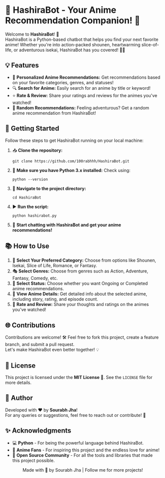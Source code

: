 <!DOCTYPE html>
<html lang="en">
<head>
    <meta charset="UTF-8">
    <meta name="viewport" content="width=device-width, initial-scale=1.0">
</head>
<body>
    <h1>🌟 HashiraBot - Your Anime Recommendation Companion! 🎎</h1>
    <p>
        Welcome to <strong>HashiraBot</strong>! 🎌<br>
        HashiraBot is a Python-based chatbot that helps you find your next favorite anime! Whether you're into action-packed shounen, heartwarming slice-of-life, or adventurous isekai, HashiraBot has you covered! 💬✨
    </p>
    <h2>💡 Features</h2>
    <ul>
        <li>🎨 <strong>Personalized Anime Recommendations:</strong> Get recommendations based on your favorite categories, genres, and statuses!</li>
        <li>🔍 <strong>Search for Anime:</strong> Easily search for an anime by title or keyword!</li>
        <li>⭐ <strong>Rate & Review:</strong> Share your ratings and reviews for the animes you've watched!</li>
        <li>🎲 <strong>Random Recommendations:</strong> Feeling adventurous? Get a random anime recommendation from HashiraBot!</li>
    </ul>
    <h2>🚀 Getting Started</h2>
    <p>Follow these steps to get HashiraBot running on your local machine:</p>
    <ol>
        <li>📥 <strong>Clone the repository:</strong></li>
        <pre><code>git clone https://github.com/100rabhhh/HashiraBot.git</code></pre>
        <li>🐍 <strong>Make sure you have Python 3.x installed:</strong> Check using:</li>
        <pre><code>python --version</code></pre>
        <li>📂 <strong>Navigate to the project directory:</strong></li>
        <pre><code>cd HashiraBot</code></pre>
        <li>▶️ <strong>Run the script:</strong></li>
        <pre><code>python hashirabot.py</code></pre>
        <li>🤖 <strong>Start chatting with HashiraBot and get your anime recommendations!</strong></li>
    </ol>
    <h2>📚 How to Use</h2>
    <ol>
        <li>📝 <strong>Select Your Preferred Category:</strong> Choose from options like Shounen, Isekai, Slice of Life, Romance, or Fantasy.</li>
        <li>🎭 <strong>Select Genres:</strong> Choose from genres such as Action, Adventure, Fantasy, Comedy, etc.</li>
        <li>📅 <strong>Select Status:</strong> Choose whether you want Ongoing or Completed anime recommendations.</li>
        <li>🧾 <strong>View Anime Details:</strong> Get detailed info about the selected anime, including story, rating, and episode count.</li>
        <li>💬 <strong>Rate and Review:</strong> Share your thoughts and ratings on the animes you've watched!</li>
    </ol>
    <h2>🌐 Contributions</h2>
    <p>
        Contributions are welcome! 🛠️ Feel free to fork this project, create a feature branch, and submit a pull request.<br>
        Let's make HashiraBot even better together! 💡
    </p>
    <h2>📄 License</h2>
    <p>
        This project is licensed under the <strong>MIT License</strong> 📝. See the <code>LICENSE</code> file for more details.
    </p>
    <h2>👤 Author</h2>
    <p>
        Developed with ❤️ by <strong>Sourabh Jha</strong>! <br>
        For any queries or suggestions, feel free to reach out or contribute! 🌟
    </p>
    <h2>✨ Acknowledgments</h2>
    <ul>
        <li>💻 <strong>Python</strong> - For being the powerful language behind HashiraBot.</li>
        <li>🎨 <strong>Anime Fans</strong> - For inspiring this project and the endless love for anime!</li>
        <li>🚀 <strong>Open Source Community</strong> - For all the tools and libraries that made this project possible.</li>
    </ul>
    <footer>
        <p align="center">
            Made with 🧡 by Sourabh Jha | Follow me for more projects!
        </p>
    </footer>
</body>
</html>
